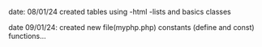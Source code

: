 date: 08/01/24
created tables using -html
-lists and basics classes

date 09/01/24: created new file(myphp.php)
constants (define and const)
functions...
